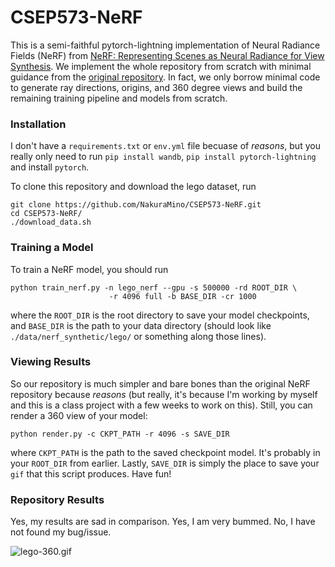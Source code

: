 # CSEP573-NeRF

This is a semi-faithful pytorch-lightning implementation of Neural Radiance Fields (NeRF) from [NeRF: Representing Scenes as Neural Radiance for View Synthesis](https://arxiv.org/abs/2003.08934). We implement the whole repository from scratch with minimal guidance from the [original repository](https://github.com/bmild/nerf). In fact, we only borrow minimal code to generate ray directions, origins, and 360 degree views and build the remaining training pipeline and models from scratch.

### Installation

I don't have a `requirements.txt` or `env.yml` file becuase of *reasons*, but you really only need to run `pip install wandb`, `pip install pytorch-lightning` and install `pytorch`.

To clone this repository and download the lego dataset, run 

```
git clone https://github.com/NakuraMino/CSEP573-NeRF.git
cd CSEP573-NeRF/
./download_data.sh
```

### Training a Model 

To train a NeRF model, you should run 

```
python train_nerf.py -n lego_nerf --gpu -s 500000 -rd ROOT_DIR \
                      -r 4096 full -b BASE_DIR -cr 1000
```

where the `ROOT_DIR` is the root directory to save your model checkpoints, and `BASE_DIR` is the path to your data directory (should look like `./data/nerf_synthetic/lego/` or something along those lines).


### Viewing Results

So our repository is much simpler and bare bones than the original NeRF repository because *reasons* (but really, it's because I'm working by myself and this is a class project with a few weeks to work on this). Still, you can render a 360 view of your model:

```
python render.py -c CKPT_PATH -r 4096 -s SAVE_DIR
```

where `CKPT_PATH` is the path to the saved checkpoint model. It's probably in your `ROOT_DIR` from earlier. Lastly, `SAVE_DIR` is simply the place to save your `gif` that this script produces. Have fun!

### Repository Results

Yes, my results are sad in comparison. Yes, I am very bummed. No, I have not found my bug/issue.

![lego-360.gif](./recons/epoch=1389-360.gif)